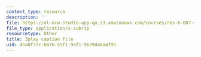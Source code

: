```yaml
---
content_type: resource
description: ''
file: https://ol-ocw-studio-app-qa.s3.amazonaws.com/courses/res-6-007-signals-and-systems-spring-2011/45a0f77c687655f19af19b29d46a4f95_HKMY-8BqWWw.vtt
file_type: application/x-subrip
resourcetype: Other
title: 3play caption file
uid: 45a0f77c-6876-55f1-9af1-9b29d46a4f95
---
```

